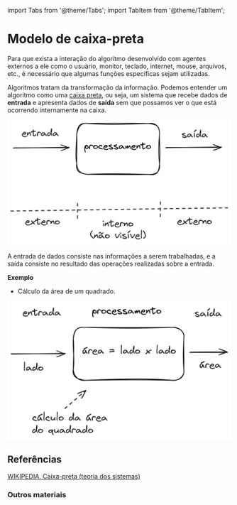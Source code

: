 import Tabs from '@theme/Tabs';
import TabItem from '@theme/TabItem';

# Modelo de caixa-preta

Para que exista a interação do algoritmo desenvolvido com agentes externos a ele como o usuário, monitor, teclado, internet, mouse, arquivos, etc., é necessário que algumas funções específicas sejam utilizadas.

Algoritmos tratam da transformação da informação. Podemos entender um algoritmo como uma [caixa preta](https://pt.wikipedia.org/wiki/Caixa_preta_(teoria_dos_sistemas)), ou seja, um sistema que recebe dados de **entrada** e apresenta dados de **saída** sem que possamos ver o que está ocorrendo internamente na caixa.

![Algoritmo_caixa_preta](./images/entrada_saida.png)


A entrada de dados consiste nas informações a serem trabalhadas, e a saída consiste no resultado das operações realizadas sobre a entrada.

**Exemplo**

- Cálculo da área de um quadrado.

![Exemplo de algoritmo como caixa preta, mostrando o cálculo da área de um quadrado. A entrada é o lado do quadrado, o processamento é área = lado x lado, e a saída é área](./images/entrada_saida_02_area_quadrado.png)






## Referências

[WIKIPEDIA. Caixa-preta (teoria dos sistemas)](https://pt.wikipedia.org/wiki/Caixa_preta_(teoria_dos_sistemas))

### Outros materiais
